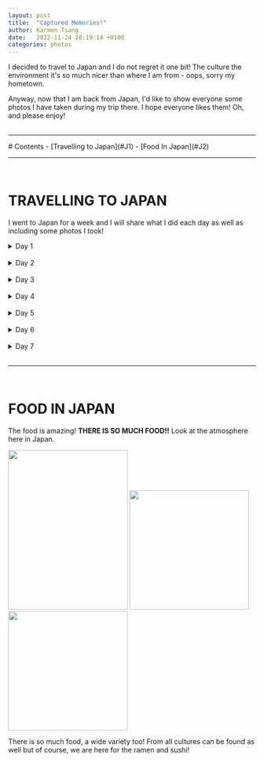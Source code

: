 ```yaml
---
layout: post
title:  "Captured Memories!"
author: Karmen Tsang
date:   2022-11-24 20:19:14 +0100
categories: photos
---
```


I decided to travel to Japan and I do not regret it one bit! The culture the environment
it's so much nicer than where I am from - oops, sorry my hometown.

Anyway, now that I am back from Japan, I'd like to show everyone some photos I have taken during my trip there.
I hope everyone likes them! Oh, and please enjoy!
<br><br>
<hr />
# Contents
- [Travelling to Japan](#J1)
- [Food In Japan](#J2)
<hr />


<div id="J1">
<br>
<h1> TRAVELLING TO JAPAN</h1>
<p>I went to Japan for a week and I will share what I did each day as well as including some photos I took!
</p>

<details>
<summary>Day 1</summary>
<br>
<p>I went to view the streets of Japan on my first day here and its amazing, 
the structure of the buildings the roads they all looked so clean and nice.
Below i have included some photos ! took! What do you think? Makes me want to go back to Japan
and experience it all over again!
While walking along the streets of Japan, it gave off such a nice calm peaceful vibe.</p>

<img src="https://ineedsleepfs.github.io/myblog/assets/images/japan1.jpg" alt="" width="243px">
<img src="https://ineedsleepfs.github.io/myblog/assets/images/japan4.jpg" alt="" width="243px">
<img src="https://ineedsleepfs.github.io/myblog/assets/images/japan7.jpg" alt="" width="243px">
</details>
<br>
<details>
<summary>Day 2</summary>
<br>
<p>I went and visited the shrines of Japan. The scenery is spectacular and beautiful. I would recommend bringing along
a camera so that you can take some beautiful pictures here too.</p>

<img src="https://ineedsleepfs.github.io/myblog/assets/images/japan3.jpg" alt="" width="243px">
<img src="https://ineedsleepfs.github.io/myblog/assets/images/japan5.jpg" alt="" width="243px">
<img src="https://ineedsleepfs.github.io/myblog/assets/images/japan6.jpg" alt="" width="243px" height="364px">

</details>

<br>
<details>
<summary>Day 3</summary>
Placeholder
</details><br>
<details>
<summary>Day 4</summary>
Placeholder
</details><br>
<details>
<summary>Day 5</summary>
Placeholder
</details><br>
<details>
<summary>Day 6</summary>
Placeholder
</details><br>
<details>
<summary>Day 7</summary>
Placeholder
</details>

</div>
<br>

<hr />
<div id="J2"><br>
<h1>FOOD IN JAPAN</h1></div>

The food is amazing! 
**THERE IS SO MUCH FOOD!!**
Look at the atmosphere here in Japan. 

<img src="https://ineedsleepfs.github.io/myblog/assets/images/food1.jpg" alt="" width="243px" height="325px">
<img src="https://ineedsleepfs.github.io/myblog/assets/images/food2.jpg" alt="" width="243px">
<img src="https://ineedsleepfs.github.io/myblog/assets/images/food3.jpg" alt="" width="243px">

There is so much food, a wide variety too! From all cultures can be found as well but of course, we are here for the ramen and sushi!







